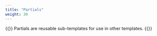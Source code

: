 ```yaml
---
title: "Partials"
weight: 30
---
```


{{<lead>}}
Partials are reusable sub-templates for use in other templates.
{{</lead>}}
